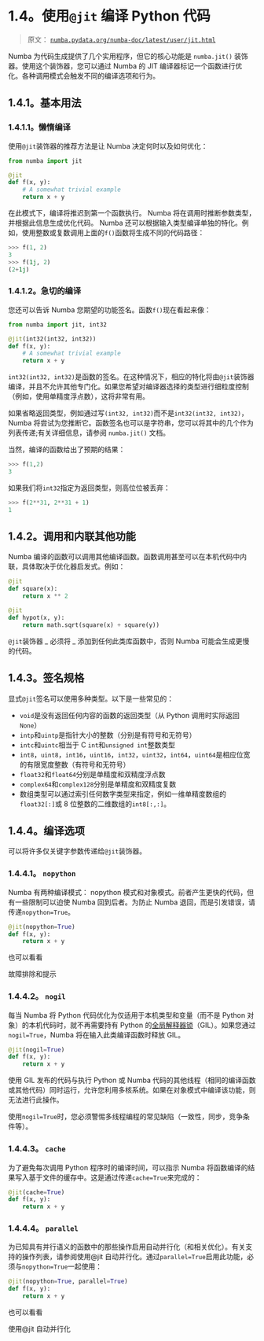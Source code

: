 # 1.4。使用`@jit` 编译 Python 代码

> 原文： [`numba.pydata.org/numba-doc/latest/user/jit.html`](http://numba.pydata.org/numba-doc/latest/user/jit.html)

Numba 为代码生成提供了几个实用程序，但它的核心功能是 `numba.jit()` 装饰器。使用这个装饰器，您可以通过 Numba 的 JIT 编译器标记一个函数进行优化。各种调用模式会触发不同的编译选项和行为。

## 1.4.1。基本用法

### 1.4.1.1。懒惰编译

使用`@jit`装饰器的推荐方法是让 Numba 决定何时以及如何优化：

```py
from numba import jit

@jit
def f(x, y):
    # A somewhat trivial example
    return x + y

```

在此模式下，编译将推迟到第一个函数执行。 Numba 将在调用时推断参数类型，并根据此信息生成优化代码。 Numba 还可以根据输入类型编译单独的特化。例如，使用整数或复数调用上面的`f()`函数将生成不同的代码路径：

```py
>>> f(1, 2)
3
>>> f(1j, 2)
(2+1j)

```

### 1.4.1.2。急切的编译

您还可以告诉 Numba 您期望的功能签名。函数`f()`现在看起来像：

```py
from numba import jit, int32

@jit(int32(int32, int32))
def f(x, y):
    # A somewhat trivial example
    return x + y

```

`int32(int32, int32)`是函数的签名。在这种情况下，相应的特化将由`@jit`装饰器编译，并且不允许其他专门化。如果您希望对编译器选择的类型进行细粒度控制（例如，使用单精度浮点数），这将非常有用。

如果省略返回类型，例如通过写`(int32, int32)`而不是`int32(int32, int32)`，Numba 将尝试为您推断它。函数签名也可以是字符串，您可以将其中的几个作为列表传递;有关详细信息，请参阅 `numba.jit()` 文档。

当然，编译的函数给出了预期的结果：

```py
>>> f(1,2)
3

```

如果我们将`int32`指定为返回类型，则高位位被丢弃：

```py
>>> f(2**31, 2**31 + 1)
1

```

## 1.4.2。调用和内联其他功能

Numba 编译的函数可以调用其他编译函数。函数调用甚至可以在本机代码中内联，具体取决于优化器启发式。例如：

```py
@jit
def square(x):
    return x ** 2

@jit
def hypot(x, y):
    return math.sqrt(square(x) + square(y))

```

`@jit`装饰器 _ 必须将 _ 添加到任何此类库函数中，否则 Numba 可能会生成更慢的代码。

## 1.4.3。签名规格

显式`@jit`签名可以使用多种类型。以下是一些常见的：

*   `void`是没有返回任何内容的函数的返回类型（从 Python 调用时实际返回`None`）
*   `intp`和`uintp`是指针大小的整数（分别是有符号和无符号）
*   `intc`和`uintc`相当于 C `int`和`unsigned int`整数类型
*   `int8`，`uint8`，`int16`，`uint16`，`int32`，`uint32`，`int64`，`uint64`是相应位宽的有限宽度整数（有符号和无符号）
*   `float32`和`float64`分别是单精度和双精度浮点数
*   `complex64`和`complex128`分别是单精度和双精度复数
*   数组类型可以通过索引任何数字类型来指定，例如一维单精度数组的`float32[:]`或 8 位整数的二维数组的`int8[:,:]`。

## 1.4.4。编译选项

可以将许多仅关键字参数传递给`@jit`装饰器。

### 1.4.4.1。 `nopython`

Numba 有两种编译模式： nopython 模式和对象模式。前者产生更快的代码，但有一些限制可以迫使 Numba 回到后者。为防止 Numba 退回，而是引发错误，请传递`nopython=True`。

```py
@jit(nopython=True)
def f(x, y):
    return x + y

```

也可以看看

故障排除和提示

### 1.4.4.2。 `nogil`

每当 Numba 将 Python 代码优化为仅适用于本机类型和变量（而不是 Python 对象）的本机代码时，就不再需要持有 Python 的[全局解释器锁](https://docs.python.org/3/glossary.html#term-global-interpreter-lock "(in Python v3.7)")（GIL）。如果您通过`nogil=True`，Numba 将在输入此类编译函数时释放 GIL。

```py
@jit(nogil=True)
def f(x, y):
    return x + y

```

使用 GIL 发布的代码与执行 Python 或 Numba 代码的其他线程（相同的编译函数或其他代码）同时运行，允许您利用多核系统。如果在对象模式中编译该功能，则无法进行此操作。

使用`nogil=True`时，您必须警惕多线程编程的常见缺陷（一致性，同步，竞争条件等）。

### 1.4.4.3。 `cache`

为了避免每次调用 Python 程序时的编译时间，可以指示 Numba 将函数编译的结果写入基于文件的缓存中。这是通过传递`cache=True`来完成的：

```py
@jit(cache=True)
def f(x, y):
    return x + y

```

### 1.4.4.4。 `parallel`

为已知具有并行语义的函数中的那些操作启用自动并行化（和相关优化）。有关支持的操作列表，请参阅使用@jit 自动并行化。通过`parallel=True`启用此功能，必须与`nopython=True`一起使用：

```py
@jit(nopython=True, parallel=True)
def f(x, y):
    return x + y

```

也可以看看

使用@jit 自动并行化